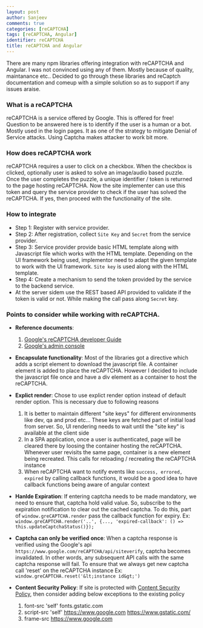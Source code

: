```yaml
---
layout: post
author: Sanjeev
comments: true
categories: [reCAPTCHA]
tags: [reCAPTCHA, Angular]
identifier: reCAPTCHA
title: reCAPTCHA and Angular
---
```

There are many npm libraries offering integration with reCAPTCHA and Angular. I was not convinced using any of them. Mostly because of quality, maintanance etc.. Decided to go through these libraries and reCaptch documentation and comeup with a simple solution so as to support if any issues araise.

### What is a reCAPTCHA
reCAPTCHA is a service offered by Google. This is offered for free! Question to be answered here is to identify if the user is a human or a bot. Mostly used in the login pages. It as one of the strategy to mitigate Denial of Service attacks. Using Captcha makes attacker to work bit more.

### How does reCAPTCHA work
reCAPTCHA requires a user to click on a checkbox. When the checkbox is clicked, optionally user is asked to solve an image/audio based puzzle. Once the user completes the puzzle, a  unique identifier / token is returned to the page hosting reCAPTCHA. Now the site implementer can use this token and query the service provider to check if the user has solved the reCAPTCHA. If yes, then proceed with the functionality of the site.

### How to integrate
 * Step 1: Register with service provider.
 * Step 2: After registration, collect `Site Key` and `Secret` from the service provider.
 * Step 3: Service provider provide basic HTML template along with Javascript file which works with the HTML template. Depending on the  UI framework being used, implementor need to adapt the given template to work with the UI framework. `Site key` is used along with the HTML template.
 * Step 4: Create a mechanism to send the token provided by the service to the backend service.  
 * At the server sidem use the REST based API provided to validate if the token is valid or not. While making the call pass along `Secret` key.

### Points to consider while working with reCAPTCHA.
* **Reference documents**: 
  1. [Google's reCAPTCHA developer Guide](https://developers.google.com/reCAPTCHA/intro)
  2. [Google's admin console](https://www.google.com/reCAPTCHA/admin)
* **Encapsulate functionality**: Most of the libraries got a directive which adds a script element to download the javascript file. A container element is added to place the reCAPTCHA. However I decided to include the javascript file once and have a div element as a container to host the reCAPTCHA.
* **Explict render**: Chose to use explict render option instead of default render option. This is necessary due to following reasons
        
  1. It is better to maintain different "site keys" for different environments like dev, qa and prod etc... These keys are fetched part of initial load from server. So, UI rendering needs to wait until the "site key" is available at the client side
  2. In a SPA application, once a user is authenticated, page will be cleared there by loosing the container hosting the reCAPTCHA. Whenever user revisits the same page, container is a new element being recreated. This calls for reloading / recreating the reCAPTCHA instance
  3. When reCAPTCHA want to notify events like `success, errored, expired` by calling callback functions, it would be a good idea to have callback functions being aware of angular context
        
* **Hanlde Expiration**: If entering captcha needs to be made mandatory, we need to ensure that, captcha hold valid value. So, subscribe to the expiration notification to clear out the cached captcha. To do this, part of `window.greCAPTCHA.render` pass the callback function for expiry. Ex: `
window.greCAPTCHA.render('..', {..., 'expired-callback': () => this.updateCaptchaStatus()});`
* <b>Captcha can only be verified once</b>: When a captcha response is verified using the Google's api `https://www.google.com/reCAPTCHA/api/siteverify`, captcha becomes invalidated. In other words, any subsequent API calls with the same captcha response will fail. To ensure that we always get new captcha call 'reset' on the reCAPTCHA instance Ex: `window.greCAPTCHA.reset('&lt;instance id&gt;')`
* **Content Security Policy**: If site is protected with <a href="https://developer.mozilla.org/en-US/docs/Web/HTTP/CSP">Content Security Policy</a>, then consider adding below exceptions to the existing policy
  1. font-src 'self' fonts.gstatic.com
  2. script-src 'self' https://www.google.com https://www.gstatic.com/
  3. frame-src https://www.google.com